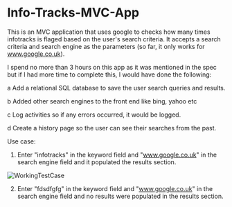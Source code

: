 # Info-Tracks-MVC-App

This is an MVC application that uses google to checks how many times infotracks is flaged based on the user's search criteria. 
It accepts a search criteria and search engine as the parameters (so far, it only works for www.google.co.uk).

I spend no more than 3 hours on this app as it was mentioned in the spec but if I had more time to complete this, I would have done the following:

a Add a relational SQL database to save the user search queries and results.

b Added other search engines to the front end like bing, yahoo etc

c Log activities so if any errors occurred, it would be logged.

d Create a history page so the user can see their searches from the past.


Use case:
1. Enter "infotracks" in the keyword field and "www.google.co.uk" in the search engine field and it populated the results section.

![WorkingTestCase](https://github.com/danielstnntt/Info-Tracks-MVC-App/assets/140240520/dc4ac818-e851-4ff8-b4c8-7640da4dbcd1)
  
2. Enter "fdsdfgfg" in the keyword field and "www.google.co.uk" in the search engine field and no results were populated in the results section.

